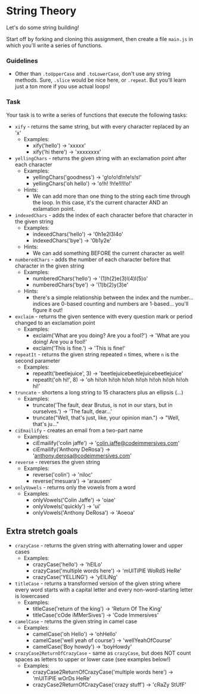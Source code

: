 # String Theory

Let's do some string building!

Start off by forking and cloning this assignment, then create a file `main.js` in which you'll write a series of functions.


### Guidelines

* Other than `.toUpperCase` and `.toLowerCase`, don't use any string methods. Sure, `.slice` would be nice here, or `.repeat`. But you'll learn just a ton more if you use actual loops!

### Task

Your task is to write a series of functions that execute the following tasks:

* `xify` - returns the same string, but with every character replaced by an 'x'
  * Examples:
    * xify('hello') -> 'xxxxx'
    * xify('hi there') -> 'xxxxxxxx'
* `yellingChars` - returns the given string with an exclamation point after each character
  * Examples:
    * yellingChars('goodness') -> 'g!o!o!d!n!e!s!s!'
    * yellingChars('oh hello') -> 'o!h! !h!e!l!l!o!'
  * Hints:
    * We can add more than one thing to the string each time through the loop. In this case, it's the current character AND an exlamation point.
* `indexedChars` - adds the index of each character before that character in the given string
  * Examples:
    * indexedChars('hello') -> '0h1e2l3l4o'
    * indexedChars('bye') -> '0b1y2e'
  * Hints: 
    * We can add something BEFORE the current character as well!
* `numberedChars` - adds the number of each character before that character in the given string
  * Examples:
    * numberedChars('hello') -> '(1)h(2)e(3)l(4)l(5)o'
    * numberedChars('bye') -> '(1)b(2)y(3)e'
  * Hints: 
    * there's a simple relationship between the index and the number... indices are 0-based counting and numbers are 1-based... you'll figure it out!
* `exclaim` - returns the given sentence with every question mark or period changed to an exclamation point
  * Examples:
    * exclaim('What are you doing? Are you a fool?') -> 'What are you doing! Are you a fool!'
    * exclaim('This is fine.') -> 'This is fine!'
* `repeatIt` - returns the given string repeated `n` times, where `n` is the second parameter
  * Examples:
    * repeatIt('beetlejuice', 3) -> 'beetlejuicebeetlejuicebeetlejuice'
    * repeatIt('oh hi!', 8) -> 'oh hi!oh hi!oh hi!oh hi!oh hi!oh hi!oh hi!oh hi!'
* `truncate` - shortens a long string to 15 characters plus an ellipsis (...)
  * Examples:
    * truncate('The fault, dear Brutus, is not in our stars, but in ourselves.') -> 'The fault, dear...'
    * truncate("Well, that's just, like, your opinion man.") -> "Well, that's ju..."
* `ciEmailify` - creates an email from a two-part name
  * Examples:
    * ciEmailify('colin jaffe') -> 'colin.jaffe@codeimmersives.com'
    * ciEmailify('Anthony DeRosa') -> 'anthony.derosa@codeimmersives.com'
* `reverse` - reverses the given string
  * Examples:
    * reverse('colin') -> 'niloc'
    * reverse('mesuara') -> 'arausem'
* `onlyVowels` - returns only the vowels from a word
  * Examples:
    * onlyVowels('Colin Jaffe') -> 'oiae'
    * onlyVowels('quickly') -> 'ui'
    * onlyVowels('Anthony DeRosa') -> 'Aoeoa'

## Extra stretch goals

* `crazyCase` - returns the given string with alternating lower and upper cases
  * Examples:
    * crazyCase('hello') -> 'hElLo'
    * crazyCase('multiple words here') -> 'mUlTiPlE WoRdS HeRe'
    * crazyCase('YELLING') -> 'yElLiNg'
* `titleCase` - returns a transformed version of the given string where every word starts with a capital letter and every non-word-starting letter is lowercased
  * Examples:
    * titleCase('return of the king') -> 'Return Of The King'
    * titleCase('cOde iMMerSives') -> 'Code Immersives'
* `camelCase` - returns the given string in camel case
  * Examples:
    * camelCase('oh Hello') -> 'ohHello'
    * camelCase('well yeah of course') -> 'wellYeahOfCourse'
    * camelCase('Boy howdy') -> 'boyHowdy'
* `crazyCase2ReturnOfCrazyCase` - same as `crazyCase`, but does NOT count spaces as letters to upper or lower case (see examples below!)
  * Examples:
    * crazyCase2ReturnOfCrazyCase('multiple words here') -> 'mUlTiPlE wOrDs HeRe'
    * crazyCase2ReturnOfCrazyCase('crazy stuff') -> 'cRaZy StUfF'